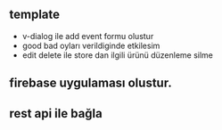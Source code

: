 ## template
- v-dialog ile add event formu olustur
- good bad oyları verildiginde etkilesim
- edit delete ile store dan ilgili ürünü düzenleme silme

## firebase uygulaması olustur.
## rest api ile bağla


